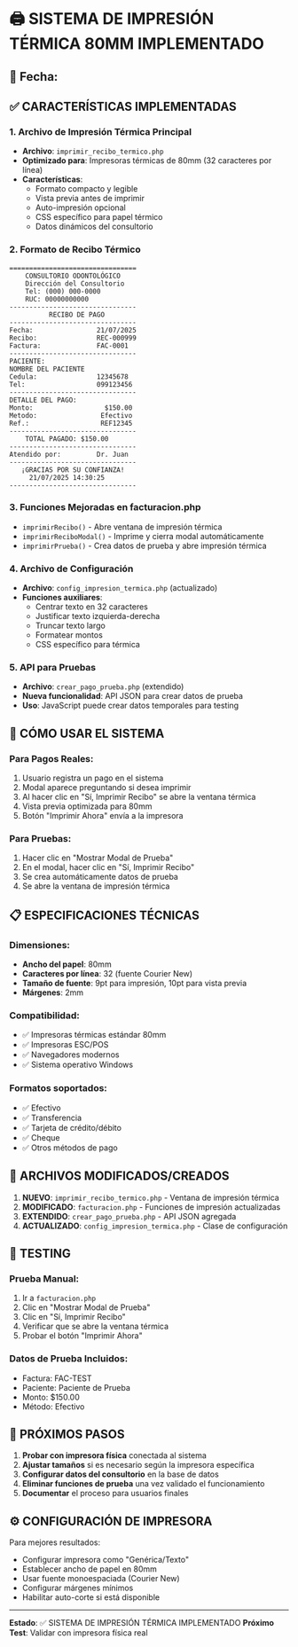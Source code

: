 # 🖨️ SISTEMA DE IMPRESIÓN TÉRMICA 80MM IMPLEMENTADO

## 📅 Fecha: <?= date('Y-m-d H:i:s') ?>

## ✅ CARACTERÍSTICAS IMPLEMENTADAS

### 1. **Archivo de Impresión Térmica Principal**
- **Archivo**: `imprimir_recibo_termico.php`
- **Optimizado para**: Impresoras térmicas de 80mm (32 caracteres por línea)
- **Características**:
  - Formato compacto y legible
  - Vista previa antes de imprimir
  - Auto-impresión opcional
  - CSS específico para papel térmico
  - Datos dinámicos del consultorio

### 2. **Formato de Recibo Térmico**
```
================================
    CONSULTORIO ODONTOLÓGICO    
    Dirección del Consultorio   
    Tel: (000) 000-0000        
    RUC: 00000000000           
--------------------------------
          RECIBO DE PAGO        
--------------------------------
Fecha:                21/07/2025
Recibo:               REC-000999
Factura:              FAC-0001  
--------------------------------
PACIENTE:
NOMBRE DEL PACIENTE            
Cedula:               12345678  
Tel:                  099123456
--------------------------------
DETALLE DEL PAGO:
Monto:                  $150.00
Metodo:                Efectivo 
Ref.:                  REF12345
--------------------------------
    TOTAL PAGADO: $150.00     
--------------------------------
Atendido por:         Dr. Juan  
--------------------------------
   ¡GRACIAS POR SU CONFIANZA!  
     21/07/2025 14:30:25      
--------------------------------
```

### 3. **Funciones Mejoradas en facturacion.php**
- `imprimirRecibo()` - Abre ventana de impresión térmica
- `imprimirReciboModal()` - Imprime y cierra modal automáticamente
- `imprimirPrueba()` - Crea datos de prueba y abre impresión térmica

### 4. **Archivo de Configuración**
- **Archivo**: `config_impresion_termica.php` (actualizado)
- **Funciones auxiliares**:
  - Centrar texto en 32 caracteres
  - Justificar texto izquierda-derecha
  - Truncar texto largo
  - Formatear montos
  - CSS específico para térmica

### 5. **API para Pruebas**
- **Archivo**: `crear_pago_prueba.php` (extendido)
- **Nueva funcionalidad**: API JSON para crear datos de prueba
- **Uso**: JavaScript puede crear datos temporales para testing

## 🎯 **CÓMO USAR EL SISTEMA**

### Para Pagos Reales:
1. Usuario registra un pago en el sistema
2. Modal aparece preguntando si desea imprimir
3. Al hacer clic en "Sí, Imprimir Recibo" se abre la ventana térmica
4. Vista previa optimizada para 80mm
5. Botón "Imprimir Ahora" envía a la impresora

### Para Pruebas:
1. Hacer clic en "Mostrar Modal de Prueba"
2. En el modal, hacer clic en "Sí, Imprimir Recibo"
3. Se crea automáticamente datos de prueba
4. Se abre la ventana de impresión térmica

## 📋 **ESPECIFICACIONES TÉCNICAS**

### Dimensiones:
- **Ancho del papel**: 80mm
- **Caracteres por línea**: 32 (fuente Courier New)
- **Tamaño de fuente**: 9pt para impresión, 10pt para vista previa
- **Márgenes**: 2mm

### Compatibilidad:
- ✅ Impresoras térmicas estándar 80mm
- ✅ Impresoras ESC/POS
- ✅ Navegadores modernos
- ✅ Sistema operativo Windows

### Formatos soportados:
- ✅ Efectivo
- ✅ Transferencia
- ✅ Tarjeta de crédito/débito
- ✅ Cheque
- ✅ Otros métodos de pago

## 🔧 **ARCHIVOS MODIFICADOS/CREADOS**

1. **NUEVO**: `imprimir_recibo_termico.php` - Ventana de impresión térmica
2. **MODIFICADO**: `facturacion.php` - Funciones de impresión actualizadas
3. **EXTENDIDO**: `crear_pago_prueba.php` - API JSON agregada
4. **ACTUALIZADO**: `config_impresion_termica.php` - Clase de configuración

## 🧪 **TESTING**

### Prueba Manual:
1. Ir a `facturacion.php`
2. Clic en "Mostrar Modal de Prueba"
3. Clic en "Sí, Imprimir Recibo"
4. Verificar que se abre la ventana térmica
5. Probar el botón "Imprimir Ahora"

### Datos de Prueba Incluidos:
- Factura: FAC-TEST
- Paciente: Paciente de Prueba
- Monto: $150.00
- Método: Efectivo

## 📝 **PRÓXIMOS PASOS**

1. **Probar con impresora física** conectada al sistema
2. **Ajustar tamaños** si es necesario según la impresora específica
3. **Configurar datos del consultorio** en la base de datos
4. **Eliminar funciones de prueba** una vez validado el funcionamiento
5. **Documentar** el proceso para usuarios finales

## ⚙️ **CONFIGURACIÓN DE IMPRESORA**

Para mejores resultados:
- Configurar impresora como "Genérica/Texto"
- Establecer ancho de papel en 80mm
- Usar fuente monoespaciada (Courier New)
- Configurar márgenes mínimos
- Habilitar auto-corte si está disponible

---
**Estado**: ✅ SISTEMA DE IMPRESIÓN TÉRMICA IMPLEMENTADO
**Próximo Test**: Validar con impresora física real

